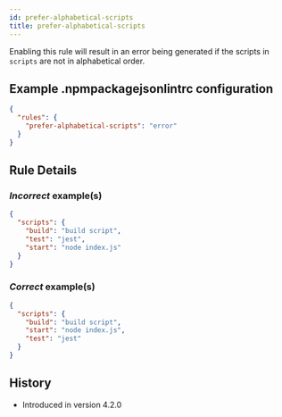 ```yaml
---
id: prefer-alphabetical-scripts
title: prefer-alphabetical-scripts
---
```


Enabling this rule will result in an error being generated if the scripts in `scripts` are not in alphabetical order.

## Example .npmpackagejsonlintrc configuration

```json
{
  "rules": {
    "prefer-alphabetical-scripts": "error"
  }
}
```

## Rule Details

### *Incorrect* example(s)

```json
{
  "scripts": {
    "build": "build script",
    "test": "jest",
    "start": "node index.js"
  }
}
```

### *Correct* example(s)

```json
{
  "scripts": {
    "build": "build script",
    "start": "node index.js",
    "test": "jest"
  }
}
```

## History

* Introduced in version 4.2.0
